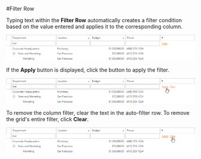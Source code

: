#Filter Row

Typing text within the **Filter Row** automatically creates a filter condition based on the value entered and applies it to the corresponding column.

![TreeList_AutoFilterRow](../../../images/filter-row-auto.png)

If the **Apply** button is displayed, click the button to apply the filter.

![TreeList-FilterRowApply](../../../images/filter-row-apply.png)

To remove the column filter, clear the text in the auto-filter row. To remove the grid's entire filter, click **Clear**.

![TreeList_ClearAutoFilterRow](../../../images/filter-row-clear.png)
